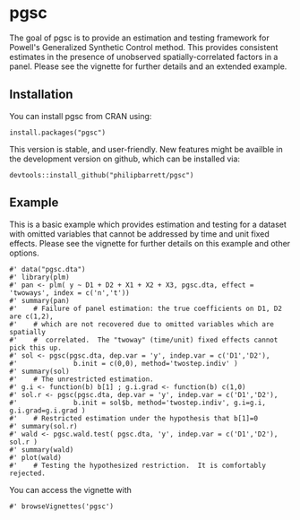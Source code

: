 # pgsc

The goal of pgsc is to provide an estimation and testing framework for Powell's Generalized Synthetic Control method.  This provides consistent estimates in the presence of unobserved spatially-correlated factors in a panel.  Please see the vignette for further details and an extended example.

## Installation

You can install pgsc from CRAN using: 
```{r gh-installation, eval = FALSE}
install.packages("pgsc")
```

This version is stable, and user-friendly.  New features might be availble in the development version on  github, which can be installed via:

```{r gh-installation, eval = FALSE}
devtools::install_github("philipbarrett/pgsc")
```

## Example

This is a basic example which provides estimation and testing for a dataset with omitted variables that cannot be addressed by time and unit fixed effects.  Please see the vignette for further details on this example and other options.

```{r example}
#' data("pgsc.dta")
#' library(plm)
#' pan <- plm( y ~ D1 + D2 + X1 + X2 + X3, pgsc.dta, effect = 'twoways', index = c('n','t'))
#' summary(pan)
#'    # Failure of panel estimation: the true coefficients on D1, D2 are c(1,2), 
#'    # which are not recovered due to omitted variables which are spatially
#'    #  correlated.  The "twoway" (time/unit) fixed effects cannot pick this up.
#' sol <- pgsc(pgsc.dta, dep.var = 'y', indep.var = c('D1','D2'), 
#'              b.init = c(0,0), method='twostep.indiv' )
#' summary(sol)
#'    # The unrestricted estimation. 
#' g.i <- function(b) b[1] ; g.i.grad <- function(b) c(1,0)
#' sol.r <- pgsc(pgsc.dta, dep.var = 'y', indep.var = c('D1','D2'), 
#'              b.init = sol$b, method='twostep.indiv', g.i=g.i, g.i.grad=g.i.grad )
#'    # Restricted estimation under the hypothesis that b[1]=0
#' summary(sol.r)
#' wald <- pgsc.wald.test( pgsc.dta, 'y', indep.var = c('D1','D2'), sol.r )
#' summary(wald)
#' plot(wald)
#'    # Testing the hypothesized restriction.  It is comfortably rejected.
```

You can access the vignette with

```{r example}
#' browseVignettes('pgsc')
```


